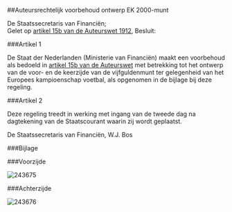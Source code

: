 <meta http-equiv='Content-Type' content='text/html; charset=utf-8' />

##Auteursrechtelijk voorbehoud ontwerp EK 2000-munt 

De Staatssecretaris van Financiën;  
Gelet op [artikel 15b van de Auteurswet 1912](../../../../../../../wet/auteurswet/BWBR0001886/README.md),
Besluit:     

###Artikel  1  

De Staat der Nederlanden (Ministerie van Financiën) maakt een voorbehoud als bedoeld in [artikel 15b van de Auteurswet](../../../../../../../wet/auteurswet/BWBR0001886/README.md) met betrekking tot het ontwerp van de voor- en de keerzijde van de vijfguldenmunt ter gelegenheid van het Europees kampioenschap voetbal, als opgenomen in de bijlage bij deze regeling.  

###Artikel  2  

Deze regeling treedt in werking met ingang van de tweede dag na dagtekening van de Staatscourant waarin zij wordt geplaatst. 

De 
Staatssecretaris van Financiën, 
W.J. Bos     

###Bijlage 

###Voorzijde

![243675](http://wetten.overheid.nl/Illustration/243675)

###Achterzijde

![243676](http://wetten.overheid.nl/Illustration/243676)

